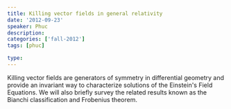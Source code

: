 ```yaml
---
title: Killing vector fields in general relativity
date: '2012-09-23'
speaker: Phuc
description:
categories: ['fall-2012']
tags: [phuc]

type:
---
```


Killing vector fields are generators of symmetry in differential geometry and provide an invariant way to characterize solutions of the Einstein's Field Equations. We will also briefly survey the related results known as the Bianchi classification and Frobenius theorem.
